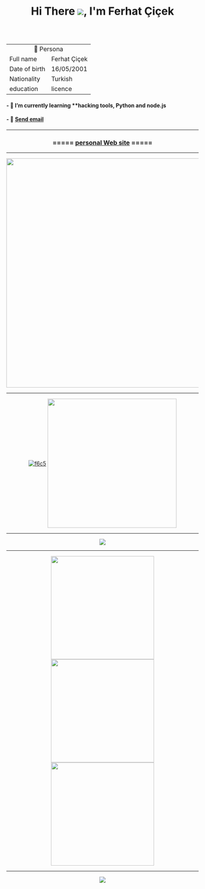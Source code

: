 <h1 align="center">Hi There <img src="https://user-images.githubusercontent.com/18350557/176309783-0785949b-9127-417c-8b55-ab5a4333674e.gif" />, I'm Ferhat Çiçek</h1>
<br><br>

<table>
  <tr>
    <td colspan="2" align="center">👨 Persona</td>
  </tr>
  <tr>
    <td>Full name</td>
    <td>Ferhat Çiçek</td>
  </tr>
  <tr>
    <td>Date of birth</td>
    <td>16/05/2001</td>
  </tr>
  <tr>
    <td>Nationality</td>
    <td>Turkish</td>
  </tr>
  <tr>
    <td>education</td>
    <td>licence</td>
  </tr>
<table>

<h4>- 🌱 I’m currently learning **hacking tools, Python and node.js</h4>

<h4>- 💬 <a href="mailto:someone@example.com">Send email</a> </h4>

---

<h3 align="center">===== <a href="https://f6c5.github.io/" title="kişisel web sitesi" target="_blank">personal Web site</a> =====</h3>

---

<div align="center">
  <a href="https://github.com/anuraghazra/github-readme-stats">
    <img align="center"
      src="https://github-readme-stats.vercel.app/api?username=f6c5&show_icons=true&count_private=true&theme=nord&line_height=20&count_private=true&include_all_commits=true&hide_border=true"
      width="600px" />
  </a>
</div>

---

<div align="center">
  <a href="#"><img align="center"
      src="https://github-readme-streak-stats.herokuapp.com/?user=f6c5&theme=nord&hide_border=true&fire=azure&sideNums=azure"
      alt="f6c5" /></a>
  <a href="https://github.com/anuraghazra/github-readme-stats">
    <img align="center"
      src="https://github-readme-stats.vercel.app/api/top-langs/?username=f6c5&theme=nord&hide_border=false&include_all_commits=true&count_private=true&layout=compact&langs_count=10&include_private=true"
      width="338px" />
  </a>
</div>

---

<div align="center">
  <a href="https://github.com/anuraghazra/github-readme-stats">
    <img align="center"
      src="http://github-profile-summary-cards.vercel.app/api/cards/profile-details?username=f6c5&theme=nord_dark"/>
  </a>
</div>

---

<div align="center">
  <a href="https://github.com/vn7n24fzkq/github-profile-summary-cards">
    <img align="center"
      src="http://github-profile-summary-cards.vercel.app/api/cards/repos-per-language?username=f6c5&theme=nord_dark"
      width="270px" />
  </a>
  <a href="https://github.com/vn7n24fzkq/github-profile-summary-cards">
    <img align="center"
      src="http://github-profile-summary-cards.vercel.app/api/cards/most-commit-language?username=f6c5&theme=nord_dark"
      width="270px" />
  </a>
  <a href="https://github.com/vn7n24fzkq/github-profile-summary-cards">
    <img align="center"
      src="http://github-profile-summary-cards.vercel.app/api/cards/productive-time?username=f6c5&theme=nord_dark&utcOffset=8"
      width="270px" />
  </a>
</div>

---

<div align="center">
  <a href="https://github.com/ryo-ma/github-profile-trophy">
    <img align="center"
      src="https://github-profile-trophy.vercel.app/?username=f6c5&theme=nord&column=8&no-frame=true&margin-w=5" />
  </a>
</div>

